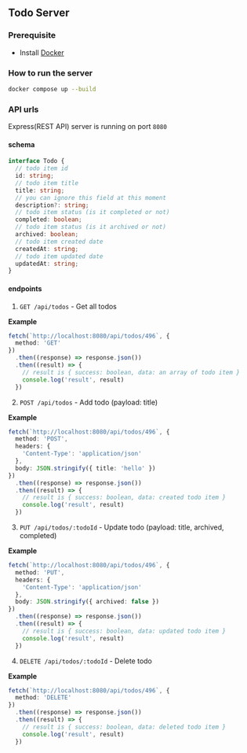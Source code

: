 ## Todo Server

### Prerequisite

- Install [Docker](https://www.docker.com/)

### How to run the server

```bash
docker compose up --build
```

### API urls

Express(REST API) server  is running on port `8080`

#### schema
```typescript
interface Todo {
  // todo item id
  id: string;
  // todo item title
  title: string;
  // you can ignore this field at this moment
  description?: string;
  // todo item status (is it completed or not)
  completed: boolean;
  // todo item status (is it archived or not)
  archived: boolean;
  // todo item created date
  createdAt: string;
  // todo item updated date
  updatedAt: string;
}
```

#### endpoints

1. `GET /api/todos` - Get all todos

**Example**
```typescript
fetch(`http://localhost:8080/api/todos/496`, {
  method: 'GET'
})
  .then((response) => response.json())
  .then((result) => {
    // result is { success: boolean, data: an array of todo item }
    console.log('result', result)
  })
```

2. `POST /api/todos` - Add todo (payload: title)

**Example**
```typescript
fetch(`http://localhost:8080/api/todos/496`, {
  method: 'POST',
  headers: {
    'Content-Type': 'application/json'
  },
  body: JSON.stringify({ title: 'hello' })
})
  .then((response) => response.json())
  .then((result) => {
    // result is { success: boolean, data: created todo item }
    console.log('result', result)
  })
```

3. `PUT /api/todos/:todoId` - Update todo (payload: title, archived, completed)

**Example**
```typescript
fetch(`http://localhost:8080/api/todos/496`, {
  method: 'PUT',
  headers: {
    'Content-Type': 'application/json'
  },
  body: JSON.stringify({ archived: false })
})
  .then((response) => response.json())
  .then((result) => {
    // result is { success: boolean, data: updated todo item }
    console.log('result', result)
  })
```

4. `DELETE /api/todos/:todoId` - Delete todo

**Example**
```typescript
fetch(`http://localhost:8080/api/todos/496`, {
  method: 'DELETE'
})
  .then((response) => response.json())
  .then((result) => {
    // result is { success: boolean, data: deleted todo item }
    console.log('result', result)
  })
```
